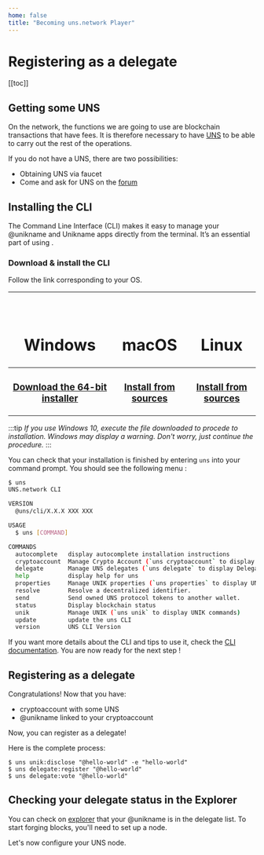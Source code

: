 ```yaml
---
home: false
title: "Becoming uns.network Player"
---
```


# Registering as a delegate

[[toc]]

## Getting some UNS

On the <uns/> network, the functions we are going to use are blockchain transactions that have fees.
It is therefore necessary to have [UNS](https://docs.uns.network/uns-network-tokens/#the-uns-token) to be able to carry out the rest of the operations.

If you do not have a UNS, there are two possibilities:
- Obtaining UNS via faucet
- Come and ask for UNS on the [forum](https://forum.unik-name.com)

## Installing the <uns/> CLI

The <uns/> Command Line Interface (CLI) makes it easy to manage your @unikname and Unikname apps directly from the terminal.
It’s an essential part of using <uns/>.

### Download & install the CLI

Follow the link corresponding to your OS.

| <h1><vp-icon name="windows-brands" size="2em" /><br/>Windows</h1> | <h1><vp-icon name="apple-brands" size="2em" /><br/>macOS</h1> | <h1><vp-icon name="linux-brands" size="2em" /><br/>Linux</h1> |
|:-------:|:-----:|:-----:|
| <h3>[Download the 64-bit installer](https://unikname-cli-assets.s3.fr-par.scw.cloud/uns-x64.exe)</h3>        | <h3>[Install from sources](https://docs.uns.network/uns-use-the-network/cli/alternate-installation.html#installation-from-sources)</h3>      | <h3>[Install from sources](https://docs.uns.network/uns-use-the-network/cli/alternate-installation.html#installation-from-sources)</h3>      |

:::tip
*If you use Windows 10, execute the file downloaded to procede to installation.
Windows may display a warning. Don't worry, just continue the procedure.*
:::

You can check that your installation is finished by entering `uns` into your command prompt.
You should see the following menu :

```bash
$ uns
UNS.network CLI

VERSION
  @uns/cli/X.X.X XXX XXX

USAGE
  $ uns [COMMAND]

COMMANDS
  autocomplete   display autocomplete installation instructions
  cryptoaccount  Manage Crypto Account (`uns cryptoaccount` to display Crypto Account commands)
  delegate       Manage UNS delegates (`uns delegate` to display Delegate commands)
  help           display help for uns
  properties     Manage UNIK properties (`uns properties` to display UNIK properties commands)
  resolve        Resolve a decentralized identifier.
  send           Send owned UNS protocol tokens to another wallet.
  status         Display blockchain status
  unik           Manage UNIK (`uns unik` to display UNIK commands)
  update         update the uns CLI
  version        UNS CLI Version
```

If you want more details about the CLI and tips to use it, check the [CLI documentation](https://docs.uns.network/uns-use-the-network/cli.html).
You are now ready for the next step !

## Registering as a delegate

Congratulations! Now that you have:
* cryptoaccount with some UNS
* @unikname linked to your cryptoaccount

Now, you can register as a delegate!

Here is the complete process:


    $ uns unik:disclose "@hello-world" -e "hello-world"
    $ uns delegate:register "@hello-world"
    $ uns delegate:vote "@hello-world"

## Checking your delegate status in the Explorer

You can check on [explorer](https://explorer.uns.network/delegate-monitor) that your @unikname is in the delegate list.
To start forging blocks, you'll need to set up a node.

Let's now configure your UNS node.
